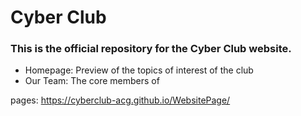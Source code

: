 # Cyber Club

### This is the official repository for the Cyber Club website.

- Homepage: Preview of the topics of interest of the club
- Our Team: The core members of

pages: https://cyberclub-acg.github.io/WebsitePage/
